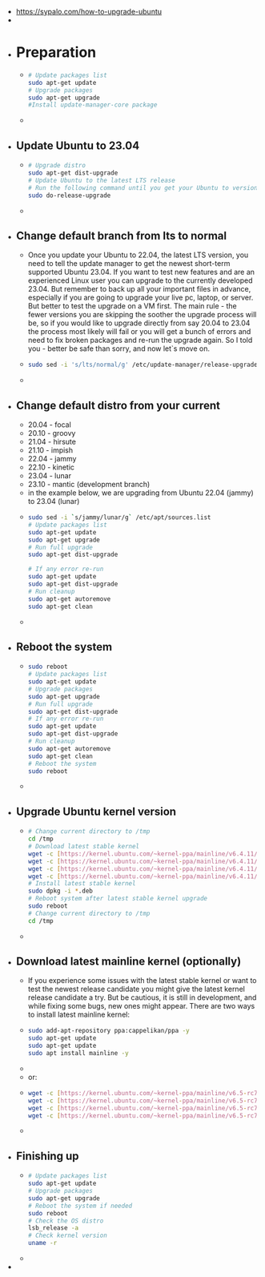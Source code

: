 - https://sypalo.com/how-to-upgrade-ubuntu
-
- # Preparation
	- ```bash
	  # Update packages list
	  sudo apt-get update
	  # Upgrade packages
	  sudo apt-get upgrade
	  #Install update-manager-core package
	  
	  ```
	-
- ## Update Ubuntu to 23.04
	- ```bash
	  # Upgrade distro
	  sudo apt-get dist-upgrade
	  # Update Ubuntu to the latest LTS release
	  # Run the following command until you get your Ubuntu to version 22.04:
	  sudo do-release-upgrade
	  
	  ```
	-
- ## Change default branch from lts to normal
	- Once you update your Ubuntu to 22.04, the latest LTS version, you need to tell the update manager to get the newest short-term supported Ubuntu 23.04. If you want to test new features and are an experienced Linux user you can upgrade to the currently developed 23.04. But remember to back up all your important files in advance, especially if you are going to upgrade your live pc, laptop, or server. But better to test the upgrade on a VM first. The main rule - the fewer versions you are skipping the soother the upgrade process will be, so if you would like to upgrade directly from say 20.04 to 23.04 the process most likely will fail or you will get a bunch of errors and need to fix broken packages and re-run the upgrade again. So I told you - better be safe than sorry, and now let`s move on.
	- ```bash
	  sudo sed -i 's/lts/normal/g' /etc/update-manager/release-upgrades
	  
	  ```
	-
- ## Change default distro from your current
	- 20.04 - focal
	- 20.10 - groovy
	- 21.04 - hirsute
	- 21.10 - impish
	- 22.04 - jammy
	- 22.10 - kinetic
	- 23.04 - lunar
	- 23.10 - mantic (development branch)
	- in the example below, we are upgrading from Ubuntu 22.04 (jammy) to 23.04 (lunar)
	- ```bash
	  sudo sed -i `s/jammy/lunar/g` /etc/apt/sources.list
	  # Update packages list
	  sudo apt-get update
	  sudo apt-get upgrade
	  # Run full upgrade
	  sudo apt-get dist-upgrade
	  
	  # If any error re-run
	  sudo apt-get update
	  sudo apt-get dist-upgrade
	  # Run cleanup
	  sudo apt-get autoremove
	  sudo apt-get clean
	  
	  ```
	-
- ## Reboot the system
	- ```bash
	  sudo reboot
	  # Update packages list
	  sudo apt-get update
	  # Upgrade packages
	  sudo apt-get upgrade
	  # Run full upgrade
	  sudo apt-get dist-upgrade
	  # If any error re-run
	  sudo apt-get update
	  sudo apt-get dist-upgrade
	  # Run cleanup
	  sudo apt-get autoremove
	  sudo apt-get clean
	  # Reboot the system
	  sudo reboot
	  
	  ```
	-
- ## Upgrade Ubuntu kernel version
	- ```bash
	  # Change current directory to /tmp
	  cd /tmp
	  # Download latest stable kernel
	  wget -c [https://kernel.ubuntu.com/~kernel-ppa/mainline/v6.4.11/amd64/linux-headers-6.4.11-060411_6.4.11-060411.202308161732_all.deb](https://kernel.ubuntu.com/~kernel-ppa/mainline/v6.4.11/amd64/linux-headers-6.4.11-060411_6.4.11-060411.202308161732_all.deb)  
	  wget -c [https://kernel.ubuntu.com/~kernel-ppa/mainline/v6.4.11/amd64/linux-headers-6.4.11-060411-generic_6.4.11-060411.202308161732_amd64.deb](https://kernel.ubuntu.com/~kernel-ppa/mainline/v6.4.11/amd64/linux-headers-6.4.11-060411-generic_6.4.11-060411.202308161732_amd64.deb)  
	  wget -c [https://kernel.ubuntu.com/~kernel-ppa/mainline/v6.4.11/amd64/linux-image-unsigned-6.4.11-060411-generic_6.4.11-060411.202308161732_amd64.deb](https://kernel.ubuntu.com/~kernel-ppa/mainline/v6.4.11/amd64/linux-image-unsigned-6.4.11-060411-generic_6.4.11-060411.202308161732_amd64.deb)  
	  wget -c [https://kernel.ubuntu.com/~kernel-ppa/mainline/v6.4.11/amd64/linux-modules-6.4.11-060411-generic_6.4.11-060411.202308161732_amd64.deb](https://kernel.ubuntu.com/~kernel-ppa/mainline/v6.4.11/amd64/linux-modules-6.4.11-060411-generic_6.4.11-060411.202308161732_amd64.deb)
	  # Install latest stable kernel
	  sudo dpkg -i *.deb  
	  # Reboot system after latest stable kernel upgrade
	  sudo reboot  
	  # Change current directory to /tmp
	  cd /tmp
	  
	  ```
	-
- ## Download latest mainline kernel (optionally)
	- If you experience some issues with the latest stable kernel or want to test the newest release candidate you might give the latest kernel release candidate a try. But be cautious, it is still in development, and while fixing some bugs, new ones might appear. There are two ways to install latest mainline kernel:
	- ```bash
	  sudo add-apt-repository ppa:cappelikan/ppa -y
	  sudo apt-get update
	  sudo apt-get update
	  sudo apt install mainline -y
	  
	  ```
	-
	- or:
	- ```bash
	  wget -c [https://kernel.ubuntu.com/~kernel-ppa/mainline/v6.5-rc7/amd64/linux-headers-6.5.0-060500rc7_6.5.0-060500rc7.202308201631_all.deb](https://kernel.ubuntu.com/~kernel-ppa/mainline/v6.5-rc7/amd64/linux-headers-6.5.0-060500rc7_6.5.0-060500rc7.202308201631_all.deb)
	  wget -c [https://kernel.ubuntu.com/~kernel-ppa/mainline/v6.5-rc7/amd64/linux-headers-6.5.0-060500rc7-generic_6.5.0-060500rc7.202308201631_amd64.deb](https://kernel.ubuntu.com/~kernel-ppa/mainline/v6.5-rc7/amd64/linux-headers-6.5.0-060500rc7-generic_6.5.0-060500rc7.202308201631_amd64.deb)
	  wget -c [https://kernel.ubuntu.com/~kernel-ppa/mainline/v6.5-rc7/amd64/linux-image-unsigned-6.5.0-060500rc7-generic_6.5.0-060500rc7.202308201631_amd64.deb](https://kernel.ubuntu.com/~kernel-ppa/mainline/v6.5-rc7/amd64/linux-image-unsigned-6.5.0-060500rc7-generic_6.5.0-060500rc7.202308201631_amd64.deb)
	  wget -c [https://kernel.ubuntu.com/~kernel-ppa/mainline/v6.5-rc7/amd64/linux-modules-6.5.0-060500rc7-generic_6.5.0-060500rc7.202308201631_amd64.deb](https://kernel.ubuntu.com/~kernel-ppa/mainline/v6.5-rc7/amd64/linux-modules-6.5.0-060500rc7-generic_6.5.0-060500rc7.202308201631_amd64.deb)
	  
	  ```
	-
- ## Finishing up
	- ```bash
	  # Update packages list
	  sudo apt-get update  
	  # Upgrade packages
	  sudo apt-get upgrade  
	  # Reboot the system if needed
	  sudo reboot  
	  # Check the OS distro
	  lsb_release -a  
	  # Check kernel version
	  uname -r 
	  
	  ```
	-
-